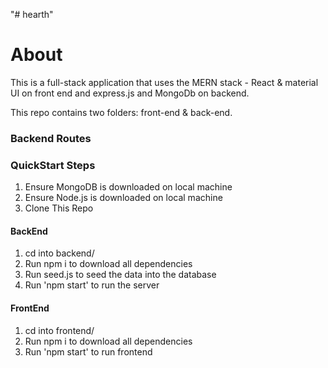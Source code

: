 "# hearth" 

<h1> About </h1>

This is a full-stack application that uses the MERN stack - React & material UI on front end and express.js and MongoDb on backend. 

This repo contains two folders: front-end & back-end.

<h3> Backend Routes </h3>


<h3> QuickStart Steps </h3>

<ol> 
    <li> Ensure MongoDB is downloaded on local machine </li>
    <li> Ensure Node.js is downloaded on local machine</li>
    <li> Clone This Repo</li>
</ol>

<h4> BackEnd </h4>
<ol> 
    <li> cd into backend/</li>
    <li> Run npm i to download all dependencies</li>
    <li> Run seed.js to seed the data into the database</li>
    <li> Run 'npm start' to run the server</li>
</ol>

<h4> FrontEnd </h4>
<ol> 
    <li> cd into frontend/</li>
    <li> Run npm i to download all dependencies</li>
    <li> Run 'npm start' to run frontend</li>
</ol>





